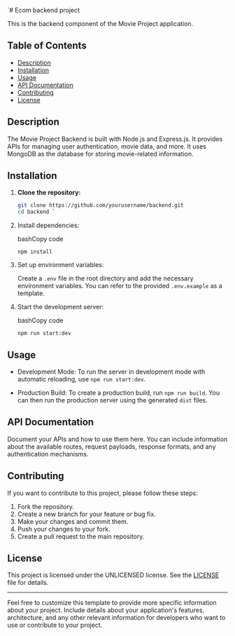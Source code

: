 `# Ecom backend project

This is the backend component of the Movie Project application.

## Table of Contents

- [Description](#description)
- [Installation](#installation)
- [Usage](#usage)
- [API Documentation](#api-documentation)
- [Contributing](#contributing)
- [License](#license)

## Description

The Movie Project Backend is built with Node.js and Express.js. It provides APIs for managing user authentication, movie data, and more. It uses MongoDB as the database for storing movie-related information.

## Installation

1. **Clone the repository:**

   ```bash
   git clone https://github.com/yourusername/backend.git
   cd backend `

1.  Install dependencies:

    bashCopy code

    `npm install`

2.  Set up environment variables:

    Create a `.env` file in the root directory and add the necessary environment variables. You can refer to the provided `.env.example` as a template.

3.  Start the development server:

    bashCopy code

    `npm run start:dev`

Usage
-----

-   Development Mode: To run the server in development mode with automatic reloading, use `npm run start:dev`.

-   Production Build: To create a production build, run `npm run build`. You can then run the production server using the generated `dist` files.

API Documentation
-----------------

Document your APIs and how to use them here. You can include information about the available routes, request payloads, response formats, and any authentication mechanisms.

Contributing
------------

If you want to contribute to this project, please follow these steps:

1.  Fork the repository.
2.  Create a new branch for your feature or bug fix.
3.  Make your changes and commit them.
4.  Push your changes to your fork.
5.  Create a pull request to the main repository.

License
-------

This project is licensed under the UNLICENSED license. See the [LICENSE](https://chat.openai.com/c/LICENSE) file for details.

* * * * *

Feel free to customize this template to provide more specific information about your project. Include details about your application's features, architecture, and any other relevant information for developers who want to use or contribute to your project.
